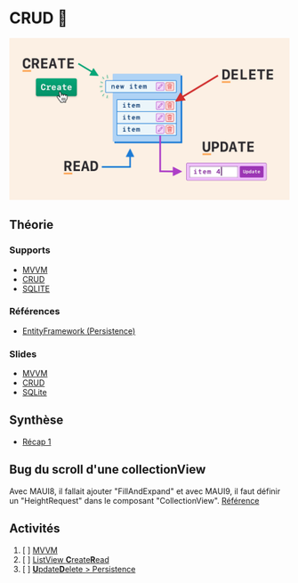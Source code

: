 # CRUD 📝

![crud.png](assets/crud.png)

## Théorie

### Supports

- [MVVM](../supports/07-mvvm)
- [CRUD](../supports/08-crud)
- [SQLITE](../supports/09-db.md)

### Références
- [EntityFramework (Persistence)](https://learn.microsoft.com/en-us/ef/core/get-started/overview/first-app?tabs=netcore-cli)

### Slides
- [MVVM](https://eduvaud-my.sharepoint.com/:p:/g/personal/jonathan_melly_eduvaud_ch/ET-n9RZYpktFskQ8Il9xQv4BsRxezaKL-ILDp--AJ0BukA?e=z4tA27)
- [CRUD](https://eduvaud-my.sharepoint.com/:p:/g/personal/jonathan_melly_eduvaud_ch/ERG7KDRhoelFngBf9bRbnaEBxp9S0o-PUCQsgBMa3XQ8Yg?e=qPaylv)
- [SQLite](https://eduvaud-my.sharepoint.com/:p:/g/personal/jonathan_melly_eduvaud_ch/EfOweX5hs5tHjqPIIcnxFxoBBqo_BYbszqYmy1xFYpGOSw?e=yvZ0gz)

## Synthèse
- [Récap 1](https://eduvaud.sharepoint.com/:p:/s/msteams_d0db31/Edir3t8BDNJEhNummU3KMxYBymZeN2Agw4agnx3gO6t6Gw?e=XApwi3)

## Bug du scroll d'une collectionView
Avec MAUI8, il fallait ajouter "FillAndExpand" et avec MAUI9, il faut définir un "HeightRequest" dans le composant "CollectionView".
[Référence](https://learn.microsoft.com/en-us/answers/questions/1200032/collectionview-cant-scroll)

## Activités

1. [ ] [MVVM](https://labs.section-inf.ch/codelabs/mobile-03-mvvm1/index.html?index=..%2F..index)
2. [ ] [ListView **C**reate**R**ead](https://labs.section-inf.ch/codelabs/mobile-04-mvvm2/index.html?index=..%2F..index)
3. [ ] [**U**pdate**D**elete > Persistence](https://labs.section-inf.ch/codelabs/mobile-05-crud1/index.html?index=..%2F..index)


